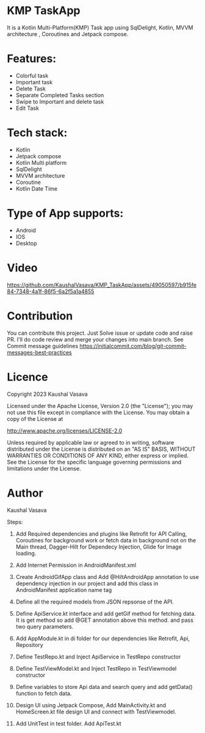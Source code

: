 # KMP TaskApp
It is a Kotlin Multi-Platform(KMP) Task app using SqlDelight, Kotlin, MVVM architecture , Coroutines and Jetpack compose.

# Features: 
- Colorful task
- Important task
- Delete Task
- Separate Completed Tasks section
- Swipe to Important and delete task
- Edit Task

# Tech stack:
- Kotlin
- Jetpack compose
- Kotlin Multi platform
- SqlDelight
- MVVM architecture
- Coroutine
- Kotlin Date Time  

# Type of App supports:
- Android
- IOS
- Desktop

# Video

https://github.com/KaushalVasava/KMP_TaskApp/assets/49050597/b915fe84-7348-4a1f-86f5-6a2f5a1a4855


# Contribution
You can contribute this project. Just Solve issue or update code and raise PR. I'll do code review and merge your changes into main branch. See Commit message guidelines https://initialcommit.com/blog/git-commit-messages-best-practices

# Licence
Copyright 2023 Kaushal Vasava

Licensed under the Apache License, Version 2.0 (the "License"); you may not use this file except in compliance with the License. You may obtain a copy of the License at

http://www.apache.org/licenses/LICENSE-2.0

Unless required by applicable law or agreed to in writing, software distributed under the License is distributed on an "AS IS" BASIS, WITHOUT WARRANTIES OR CONDITIONS OF ANY KIND, either express or implied. See the License for the specific language governing permissions and limitations under the License.

# Author
 Kaushal Vasava

Steps:

1. Add Required dependencies and plugins like Retrofit for API Calling, Coroutines for background work or fetch data in background not on the Main thread, Dagger-Hilt for Dependecy Injection, Glide for Image loading.

2. Add Internet Permission in AndroidManifest.xml
3. Create AndroidGifApp class and Add @HiltAndroidApp annotation to use dependency injection in our project and add this class in AndroidManifest application name tag
4. Define all the required models from JSON repsonse of the API.
5. Define ApiService.kt interface and add getGif method for fetching data. It is get method so add @GET annotation above this method. and pass two query parameters. 
6. Add AppModule.kt in di folder for our dependencies like Retrofit, Api, Repository
7. Define TestRepo.kt and Inject ApiService in TestRepo constructor
8. Define TestViewModel.kt and Inject TestRepo in TestViewmodel constructor
9. Define variables to store Api data and search query and add getData() function to fetch data.
10. Design UI using Jetpack Compose, Add MainActivity.kt and HomeScreen.kt file design UI and connect with TestViewmodel.
11. Add UnitTest in test folder. Add ApiTest.kt 
